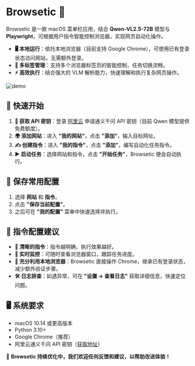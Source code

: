 # Browsetic 🚀

Browsetic 是一款 macOS 菜单栏应用，结合 **Qwen-VL2.5-72B** 模型与 **Playwright**，可根据用户指令智能控制浏览器，实现网页自动化操作。

- **🖥️ 本地运行**：依托本地浏览器（目前支持 Google Chrome），可使用已有登录状态访问网站，无需额外登录。
- **📑 多标签管理**：支持多个浏览器标签页的智能控制，任务切换流畅。
- **⚡ 高效执行**：结合强大的 VLM 解析能力，快速理解和执行复杂网页操作。

![demo](https://github.com/WhereAreMySOCKS/Browsetic/blob/main/demo/demo.gif)

## 🚀 快速开始

1. **🔑 获取 API 密钥**：登录 [阿里云](https://account.aliyun.com/) 申请通义千问 API 密钥（目前 Qwen 模型提供免费额度）。
2. **🌍 添加网站**：进入 **"我的网站"**，点击 **"添加"**，输入目标网址。
3. **✍️ 创建指令**：进入 **"我的指令"**，点击 **"添加"**，编写自动化任务指令。
4. **▶️ 启动任务**：选择网站和指令，点击 **"开始任务"**，Browsetic 便会自动执行。

## 💾 保存常用配置

1. 选择 **网站** 和 **指令**。
2. 点击 **"保存当前配置"**。
3. 之后可在 **"我的配置"** 菜单中快速选择并执行。

## 🎯 指令配置建议

- **📌 清晰的指令**：指令越明确，执行效果越好。
- **👀 实时监控**：可随时查看浏览器窗口，跟踪任务进度。
- **🔄 充分利用本地浏览器**：Browsetic 直接操作 Chrome，继承已有登录状态，减少额外验证步骤。
- **🛠️ 日志排查**：如遇异常，可在 **"设置 → 查看日志"** 获取详细信息，快速定位问题。

## 🖥️ 系统要求

- macOS 10.14 或更高版本
- Python 3.10+
- Google Chrome（推荐）
- 阿里云通义千问 API 密钥（[获取地址](https://account.aliyun.com/)）

📢 **Browsetic 持续优化中，我们欢迎任何反馈和建议，以帮助改进体验！**

